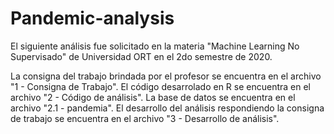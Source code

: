 # Pandemic-analysis
 
El siguiente análisis fue solicitado en la materia "Machine Learning No Supervisado" de Universidad ORT en el 2do semestre de 2020.

La consigna del trabajo brindada por el profesor se encuentra en el archivo "1 - Consigna de Trabajo".
El código desarrolado en R se encuentra en el archivo "2 - Código de análisis".
La base de datos se encuentra en el archivo "2.1 - pandemia".
El desarrollo del análisis respondiendo la consigna de trabajo se encuentra en el archivo "3 - Desarrollo de análisis".